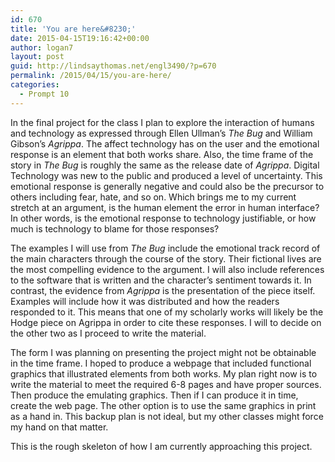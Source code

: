 ```yaml
---
id: 670
title: 'You are here&#8230;'
date: 2015-04-15T19:16:42+00:00
author: logan7
layout: post
guid: http://lindsaythomas.net/engl3490/?p=670
permalink: /2015/04/15/you-are-here/
categories:
  - Prompt 10
---
```

In the final project for the class I plan to explore the interaction of humans and technology as expressed through Ellen Ullman’s _The Bug_ and William Gibson’s _Agrippa_. The affect technology has on the user and the emotional response is an element that both works share. Also, the time frame of the story in _The Bug_ is roughly the same as the release date of _Agrippa_. Digital Technology was new to the public and produced a level of uncertainty. This emotional response is generally negative and could also be the precursor to others including fear, hate, and so on. Which brings me to my current stretch at an argument, is the human element the error in human interface? In other words, is the emotional response to technology justifiable, or how much is technology to blame for those responses?

The examples I will use from _The Bug_ include the emotional track record of the main characters through the course of the story. Their fictional lives are the most compelling evidence to the argument. I will also include references to the software that is written and the character’s sentiment towards it. In contrast, the evidence from _Agrippa_ is the presentation of the piece itself. Examples will include how it was distributed and how the readers responded to it. This means that one of my scholarly works will likely be the Hodge piece on Agrippa in order to cite these responses. I will to decide on the other two as I proceed to write the material.

The form I was planning on presenting the project might not be obtainable in the time frame. I hoped to produce a webpage that included functional graphics that illustrated elements from both works. My plan right now is to write the material to meet the required 6-8 pages and have proper sources. Then produce the emulating graphics. Then if I can produce it in time, create the web page. The other option is to use the same graphics in print as a hand in. This backup plan is not ideal, but my other classes might force my hand on that matter.

This is the rough skeleton of how I am currently approaching this project.